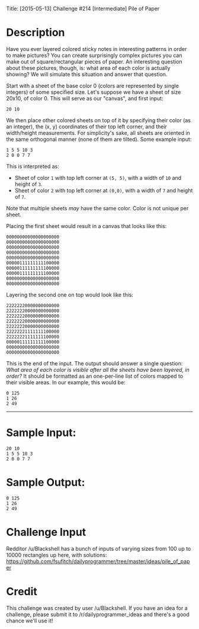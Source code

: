 Title: [2015-05-13] Challenge #214 [Intermediate] Pile of Paper



# Description

Have you ever layered colored sticky notes in interesting patterns in
order to make pictures? You can create surprisingly complex pictures
you can make out of square/rectangular pieces of paper. An interesting
question about these pictures, though, is: what area of each color is
actually showing? We will simulate this situation and answer that
question.

Start with a sheet of the base color 0 (colors are represented by
single integers) of some specified size. Let's suppose we have a sheet
of size 20x10, of color 0. This will serve as our "canvas", and first
input:

    20 10

We then place other colored sheets on top of it by specifying their
color (as an integer), the (x, y) coordinates of their top left
corner, and their width/height measurements. For simplicity's sake,
all sheets are oriented in the same orthogonal manner (none of them
are tilted). Some example input:

    1 5 5 10 3
    2 0 0 7 7 

This is interpreted as:

- Sheet of color `1` with top left corner at `(5, 5)`, with a width of `10` and height of `3`.
- Sheet of color `2` with top left corner at `(0,0)`, with a width of
  `7` and height of `7`.

Note that multiple sheets *may* have the same color. Color is not
unique per sheet.

Placing the first sheet would result in a canvas that looks like this:

    00000000000000000000
    00000000000000000000
    00000000000000000000
    00000000000000000000
    00000000000000000000
    00000111111111100000
    00000111111111100000
    00000111111111100000
    00000000000000000000
    00000000000000000000

Layering the second one on top would look like this:

    22222220000000000000
    22222220000000000000
    22222220000000000000
    22222220000000000000
    22222220000000000000
    22222221111111100000
    22222221111111100000
    00000111111111100000
    00000000000000000000
    00000000000000000000

This is the end of the input. The output should answer a single
question: *What area of each color is visible after all the sheets
have been layered, in order?* It should be formatted as an
one-per-line list of colors mapped to their visible areas. In our
example, this would be:

    0 125
    1 26
    2 49

-------------------

# Sample Input:

    20 10
    1 5 5 10 3
    2 0 0 7 7

# Sample Output:

    0 125
    1 26
    2 49

# Challenge Input

Redditor /u/Blackshell has a bunch of inputs of varying sizes from 100 up to 10000 rectangles up here, with solutions: https://github.com/fsufitch/dailyprogrammer/tree/master/ideas/pile_of_paper 

# Credit

This challenge was created by user /u/Blackshell. If you have an idea for a challenge, please submit it to /r/dailyprogrammer_ideas and there's a good chance we'll use it!